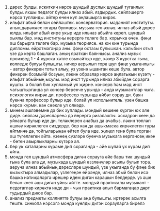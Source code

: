 1. дәрес булды. искиткич нәрсә шундый дуслык шундый туганлык булды. яхшы педагог булды илназ абый. яздырдык. сөйләшергә нәрсә тупланды. әйтер өчен күп аңлашырга кирәк. 
2. ильфат абый белән сөйләштек. консерватория. мәдәният институты. аның дәрәжәсе югары булмавы. музыка гел әзләү. илназ абый дөрес юлда. ильфат абый кире укыр иде ильназ абыйга кереп. шундый хыялы бар. мәд институны керергә теләге бар. корычка өчен. фәңи әш барырга теләге бар. музыка теориясе. на юн кин турында дипломы. өйрәтмәгәңәр аны. фәңи остазы булышкан. калыбын отып үзе дә кертә башлаган. аның яраткан баянчысы. анализ музык произвед 1 - 4 курска хәтле озынайтыр иде, хәзер 3 курстка гына, колледж булуы булышты. ничер аерылып тора шул фәңе укыганлыгы - автор фикерен тотып алыу, уз узенә ышанган кеше була. автор фикерен бозмыйй бозуын, ләкин образлар нәрсә аңлатыкын күзәтү - ильфат абыйның ысулы. мәд инст турында илназ абыйдан сорарга кушты. ә болай бик хупламый ул җирне. консерв һәм мәд инст чагыштырганда ул консер беренче урында - анда музыкантлар чыга. психология кирәк ди. профессор турында әйбәт сорау ди. баян буенча профессор булыр иде. болай ул испольнитель. үзен башка нәрсә күрми. кан сөәкле ул олкәдә. 
3. минем әшләвемне дә бик хуплады. мондый кешене күргән юк әле диде. сөйләм дәресләренә дә йөрергә ризалашты. әскадрон көен дә уйнарга булыр иде ди. теләклерен ачабыз да ачабыз. ләкин төпләп әшләү кирәклеген сиздерде. бер кая да ашыкмаска кирәклеген туры әйтмичә дә, тойгыларыңан әйтеп була иде. җиңел генә була торган әш түгеллеген әйтә. үзенең сүзләре буенча музыкага кергәнсең икән - бөтен авырлыкларны күтәрә ал.
4. бер үк хаталарны күрәме дип сораганда - әйе шулай үк күрәм дип әйтә. 
5. монда гел шундый атмосфера дигән сорауга әйе бары тик шундый гына була ала ди, музыкада шундый әззләнүләр асылы булып тора. аеруча илназ абыйның дәресләре шундый, үзе укыганда бу фәңе бик кызыктыра алмадылар, үзлегеңән өйрәнде, илназ абый белән исә башка нәтиҗәләргә ирешер идем дигән карашын белдерде. үз әше белән көеп әши дигән уйны әйтте. мондый практикалы музыкант - педогаглар кирәктә инде ди - чын практика алып бармагаңар дәрт тудырдый диюе бар.
6. анализ предметы коллияттә булуы аңа булышты. иртәрәк асылга төште. синкопа нәрсәгә монда куелды дигән сорауларга бирелә